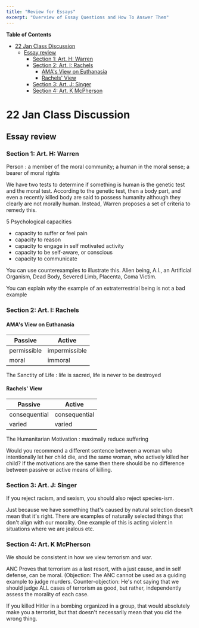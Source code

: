 ```yaml
---
title: "Review for Essays"
excerpt: "Overview of Essay Questions and How To Answer Them"
---
```


<!-- markdown-toc start - Don't edit this section. Run M-x markdown-toc-refresh-toc -->
**Table of Contents**

- [22 Jan Class Discussion](#22-jan-class-discussion)
    - [Essay review](#essay-review)
        - [Section 1: Art. H: Warren](#section-1-art-h-warren)
        - [Section 2: Art. I: Rachels](#section-2-art-i-rachels)
            - [AMA's View on Euthanasia](#amas-view-on-euthanasia)
            - [Rachels' View](#rachels-view)
        - [Section 3: Art. J: Singer](#section-3-art-j-singer)
        - [Section 4: Art. K McPherson](#section-4-art-k-mcpherson)

<!-- markdown-toc end -->


# 22 Jan Class Discussion

## Essay review 

### Section 1: Art. H: Warren

Person
:    a member of the moral community; a human in the moral sense; a bearer of moral rights

We have two tests to determine if something is human is the genetic test and the moral test. According to the genetic test, then a body part, and even a recently killed body are said to possess humanity although they clearly are not morally human. Instead, Warren proposes a set of criteria to remedy this.

5 Psychological capacities
* capacity to suffer or feel pain
* capacity to reason
* capacity to engage in self motivated activity
* capacity to be self-aware, or conscious
* capacity to communicate

You can use counterexamples to illustrate this. Alien being, A.I., an Artificial Organism, Dead Body, Severed Limb, Placenta, Coma Victim.

You can explain *why* the example of an extraterrestrial being is not a bad example

### Section 2: Art. I: Rachels

#### AMA's View on Euthanasia

| Passive     | Active        |
|-------------|---------------|
| permissible | impermissible |
| moral       | immoral       |

The Sanctity of Life
:    life is sacred, life is never to be destroyed

#### Rachels' View

| Passive       | Active        |
|---------------|---------------|
| consequential | consequential |
| varied        | varied        |

The Humanitarian Motivation
:   maximally reduce suffering

Would you recommend a different sentence between a woman who intentionally let her child die, and the same woman, who actively killed her child? If the motivations are the same then there should be no difference between passive or active means of killing.

### Section 3: Art. J: Singer

If you reject racism, and sexism, you should also reject species-ism.

Just because we have something that's caused by natural selection doesn't mean that it's right. There are examples of naturally selected things that don't align with our morality. One example of this is acting violent in situations where we are jealous etc.

### Section 4: Art. K McPherson

We should be consistent in how we view terrorism and war.

ANC Proves that terrorism as a last resort, with a just cause, and in self defense, can be moral. (Objection: The ANC cannot be used as a guiding example to judge murders. Counter-objection: He's not saying that we should judge ALL cases of terrorism as good, but rather, independently assess the morality of each case.

If you killed Hitler in a bombing organized in a group, that would absolutely make you a terrorist, but that doesn't necessarily mean that you did the wrong thing.

